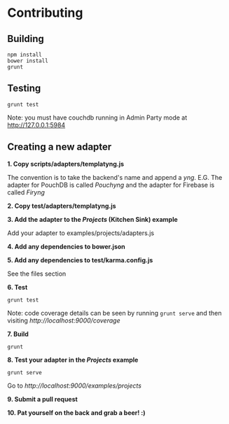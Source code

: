 Contributing
=====

Building
----

    npm install
    bower install
    grunt

Testing
----

    grunt test

Note: you must have couchdb running in Admin Party mode at http://127.0.0.1:5984

Creating a new adapter
----
**1. Copy scripts/adapters/templatyng.js**

The convention is to take the backend's name and append a *yng*. E.G. The adapter for PouchDB is called *Pouchyng* and the adapter for Firebase is called *Firyng*

**2. Copy test/adapters/templatyng.js**

**3. Add the adapter to the *Projects* (Kitchen Sink) example**

Add your adapter to examples/projects/adapters.js

**4. Add any dependencies to bower.json**

**5. Add any dependencies to test/karma.config.js**

See the files section

**6. Test**
```
grunt test
```
Note: code coverage details can be seen by running `grunt serve` and then visiting *http://localhost:9000/coverage*

**7. Build**
```
grunt
```

**8. Test your adapter in the *Projects* example**
```
grunt serve
```
Go to *http://localhost:9000/examples/projects*

**9. Submit a pull request**

**10. Pat yourself on the back and grab a beer! :)**